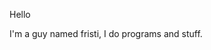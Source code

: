 Hello

I'm a guy named fristi, I do programs and stuff.

<!---
fristihabeichnicht/fristihabeichnicht is a ✨ special ✨ repository because its `README.md` (this file) appears on your GitHub profile.
You can click the Preview link to take a look at your changes.
--->
